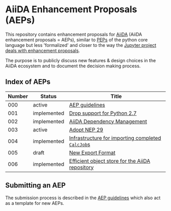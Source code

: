 # AiiDA Enhancement Proposals (AEPs)

This repository contains enhancement proposals for [AiiDA](https://www.aiida.net) (AiiDA
enhancement proposals = AEPs), similar to
[PEPs](https://www.python.org/dev/peps/) of the python core language but
less 'formalized' and closer to the way the [Jupyter project deals
with enhancement proposals](https://github.com/jupyter/enhancement-proposals).

The purpose is to publicly discuss new features & design choices in the AiiDA
ecosystem and to document the decision making process.

## Index of AEPs

| Number | Status           | Title                                                            |
|--------|------------------|------------------------------------------------------------------|
| 000    | active           | [AEP guidelines](000_aep_guidelines/readme.md)                   |
| 001    | implemented      | [Drop support for Python 2.7](001_drop_python2/readme.md)                 |
| 002    | implemented      | [AiiDA Dependency Management](002_dependency_management/readme.md)        |
| 003    | active           | [Adopt NEP 29](003_adopt_nep_29/readme.md)                                |
| 004    | implemented      | [Infrastructure for importing completed `CalcJob`s](004_calcjob_importer/readme.md)                                |
| 005    | draft            | [New Export Format](005_exportformat/readme.md)                           |
| 006    | implemented      | [Efficient object store for the AiiDA repository](006_efficient_object_store_for_repository/readme.md)        |

## Submitting an AEP

The submission process is described in the [AEP guidelines](000_aep_guidelines/readme.md) which also act as a template for new AEPs.
